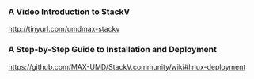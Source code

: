 ### A Video Introduction to StackV
http://tinyurl.com/umdmax-stackv

### A Step-by-Step Guide to Installation and Deployment
https://github.com/MAX-UMD/StackV.community/wiki#linux-deployment
